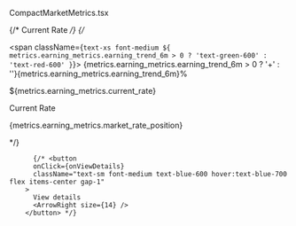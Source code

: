 CompactMarketMetrics.tsx

 {/* Current Rate */}
        {/* <div className="bg-orange-50 rounded-lg p-3">
          <div className="flex items-center justify-between mb-1">
            <DollarSign className="text-orange-500" size={16} />
            <span className={`text-xs font-medium ${
              metrics.earning_metrics.earning_trend_6m > 0 ? 'text-green-600' : 'text-red-600'
            }`}>
              {metrics.earning_metrics.earning_trend_6m > 0 ? '+' : ''}{metrics.earning_metrics.earning_trend_6m}%
            </span>
          </div>
          <p className="text-2xl font-bold text-orange-600">
            ${metrics.earning_metrics.current_rate}
          </p>
          <p className="text-xs text-gray-700 font-medium">Current Rate</p>
          <p className="text-xs text-gray-600">{metrics.earning_metrics.market_rate_position}</p>
        </div> */}

          {/* <button 
          onClick={onViewDetails}
          className="text-sm font-medium text-blue-600 hover:text-blue-700 flex items-center gap-1"
        >
          View details
          <ArrowRight size={14} />
        </button> */}
